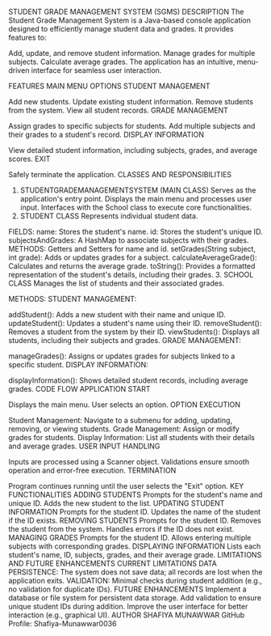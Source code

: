 STUDENT GRADE MANAGEMENT SYSTEM (SGMS)
DESCRIPTION
The Student Grade Management System is a Java-based console application designed to efficiently manage student data and grades. It provides features to:

Add, update, and remove student information.
Manage grades for multiple subjects.
Calculate average grades.
The application has an intuitive, menu-driven interface for seamless user interaction.

FEATURES
MAIN MENU OPTIONS
STUDENT MANAGEMENT

Add new students.
Update existing student information.
Remove students from the system.
View all student records.
GRADE MANAGEMENT

Assign grades to specific subjects for students.
Add multiple subjects and their grades to a student's record.
DISPLAY INFORMATION

View detailed student information, including subjects, grades, and average scores.
EXIT

Safely terminate the application.
CLASSES AND RESPONSIBILITIES
1. STUDENTGRADEMANAGEMENTSYSTEM (MAIN CLASS)
Serves as the application's entry point.
Displays the main menu and processes user input.
Interfaces with the School class to execute core functionalities.
2. STUDENT CLASS
Represents individual student data.

FIELDS:
name: Stores the student's name.
id: Stores the student's unique ID.
subjectsAndGrades: A HashMap to associate subjects with their grades.
METHODS:
Getters and Setters for name and id.
setGrades(String subject, int grade): Adds or updates grades for a subject.
calculateAverageGrade(): Calculates and returns the average grade.
toString(): Provides a formatted representation of the student's details, including their grades.
3. SCHOOL CLASS
Manages the list of students and their associated grades.

METHODS:
STUDENT MANAGEMENT:

addStudent(): Adds a new student with their name and unique ID.
updateStudent(): Updates a student's name using their ID.
removeStudent(): Removes a student from the system by their ID.
viewStudents(): Displays all students, including their subjects and grades.
GRADE MANAGEMENT:

manageGrades(): Assigns or updates grades for subjects linked to a specific student.
DISPLAY INFORMATION:

displayInformation(): Shows detailed student records, including average grades.
CODE FLOW
APPLICATION START

Displays the main menu.
User selects an option.
OPTION EXECUTION

Student Management: Navigate to a submenu for adding, updating, removing, or viewing students.
Grade Management: Assign or modify grades for students.
Display Information: List all students with their details and average grades.
USER INPUT HANDLING

Inputs are processed using a Scanner object.
Validations ensure smooth operation and error-free execution.
TERMINATION

Program continues running until the user selects the "Exit" option.
KEY FUNCTIONALITIES
ADDING STUDENTS
Prompts for the student's name and unique ID.
Adds the new student to the list.
UPDATING STUDENT INFORMATION
Prompts for the student ID.
Updates the name of the student if the ID exists.
REMOVING STUDENTS
Prompts for the student ID.
Removes the student from the system.
Handles errors if the ID does not exist.
MANAGING GRADES
Prompts for the student ID.
Allows entering multiple subjects with corresponding grades.
DISPLAYING INFORMATION
Lists each student's name, ID, subjects, grades, and their average grade.
LIMITATIONS AND FUTURE ENHANCEMENTS
CURRENT LIMITATIONS
DATA PERSISTENCE: The system does not save data; all records are lost when the application exits.
VALIDATION: Minimal checks during student addition (e.g., no validation for duplicate IDs).
FUTURE ENHANCEMENTS
Implement a database or file system for persistent data storage.
Add validation to ensure unique student IDs during addition.
Improve the user interface for better interaction (e.g., graphical UI).
AUTHOR
SHAFIYA MUNAWWAR
GitHub Profile: Shafiya-Munawwar0036

